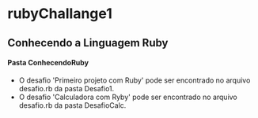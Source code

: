 # rubyChallange1

## Conhecendo a Linguagem Ruby
#### Pasta ConhecendoRuby
* O desafio 'Primeiro projeto com Ruby' pode ser encontrado no arquivo desafio.rb da pasta Desafio1.
* O desafio 'Calculadora com Ryby' pode ser encontrado no arquivo desafio.rb da pasta DesafioCalc.
